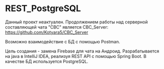 # REST_PostgreSQL

Данный проект неактуален. Продолжением работы над серверной составляющей чата "CBC" является CBC_Server: https://github.com/Kotyara5/CBC_Server

Возможно взаимодействие с БД с помощью Postman.

Цель создания - замена Firebase для чата на Андроид.
Разрабатывается на java в IntelliJ IDEA, реализуя REST API с помощью Spring Boot.
В качестве БД используется PostgreSQL.
